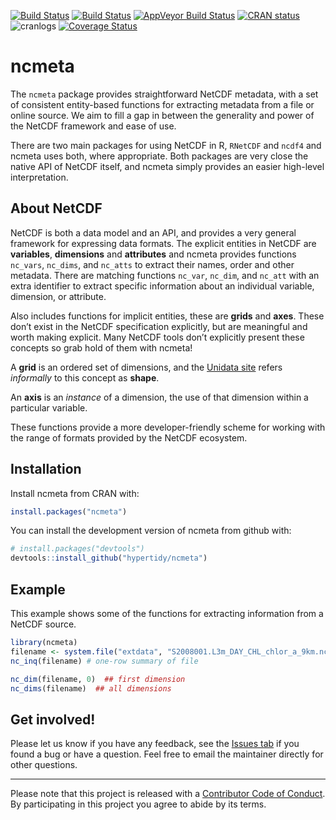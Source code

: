 
[![Build
Status](http://badges.herokuapp.com/travis/hypertidy/ncmeta?branch=master&env=BUILD_NAME=trusty_release&label=ubuntu)](https://travis-ci.org/hypertidy/ncmeta)
[![Build
Status](http://badges.herokuapp.com/travis/hypertidy/ncmeta?branch=master&env=BUILD_NAME=osx_release&label=osx)](https://travis-ci.org/hypertidy/ncmeta)
[![AppVeyor Build
Status](https://ci.appveyor.com/api/projects/status/github/hypertidy/ncmeta?branch=master&svg=true)](https://ci.appveyor.com/project/mdsumner/ncmeta)
[![CRAN
status](http://www.r-pkg.org/badges/version/ncmeta)](https://cran.r-project.org/package=ncmeta)
![cranlogs](http://cranlogs.r-pkg.org./badges/ncmeta) [![Coverage
Status](https://img.shields.io/codecov/c/github/hypertidy/ncmeta/master.svg)](https://codecov.io/github/hypertidy/ncmeta?branch=master)

<!-- README.md is generated from README.Rmd. Please edit that file -->

# ncmeta

The `ncmeta` package provides straightforward NetCDF metadata, with a
set of consistent entity-based functions for extracting metadata from a
file or online source. We aim to fill a gap in between the generality
and power of the NetCDF framework and ease of use.

There are two main packages for using NetCDF in R, `RNetCDF` and `ncdf4`
and ncmeta uses both, where appropriate. Both packages are very close
the native API of NetCDF itself, and ncmeta simply provides an easier
high-level interpretation.

## About NetCDF

NetCDF is both a data model and an API, and provides a very general
framework for expressing data formats. The explicit entities in NetCDF
are **variables**, **dimensions** and **attributes** and ncmeta provides
functions `nc_vars`, `nc_dims`, and `nc_atts` to extract their names,
order and other metadata. There are matching functions `nc_var`,
`nc_dim`, and `nc_att` with an extra identifier to extract specific
information about an individual variable, dimension, or attribute.

Also includes functions for implicit entities, these are **grids** and
**axes**. These don’t exist in the NetCDF specification explicitly, but
are meaningful and worth making explicit. Many NetCDF tools don’t
explicitly present these concepts so grab hold of them with ncmeta\!

A **grid** is an ordered set of dimensions, and the [Unidata
site](https://www.unidata.ucar.edu/software/netcdf/netcdf/The-NetCDF-Data-Model.html#The-NetCDF-Data-Model)
refers *informally* to this concept as **shape**.

An **axis** is an *instance* of a dimension, the use of that dimension
within a particular variable.

These functions provide a more developer-friendly scheme for working
with the range of formats provided by the NetCDF ecosystem.

## Installation

Install ncmeta from CRAN with:

``` r
install.packages("ncmeta")
```

You can install the development version of ncmeta from github with:

``` r
# install.packages("devtools")
devtools::install_github("hypertidy/ncmeta")
```

## Example

This example shows some of the functions for extracting information from
a NetCDF source.

``` r
library(ncmeta)
filename <- system.file("extdata", "S2008001.L3m_DAY_CHL_chlor_a_9km.nc", package = "ncmeta")
nc_inq(filename) # one-row summary of file

nc_dim(filename, 0)  ## first dimension
nc_dims(filename)  ## all dimensions
```

## Get involved\!

Please let us know if you have any feedback, see the [Issues
tab](https://github.com/hypertidy/ncmeta) if you found a bug or have a
question. Feel free to email the maintainer directly for other
questions.

-----

Please note that this project is released with a [Contributor Code of
Conduct](https://github.com/hypertidy/ncmeta/blob/master/CODE_OF_CONDUCT.md#contributor-code-of-conduct).
By participating in this project you agree to abide by its terms.
